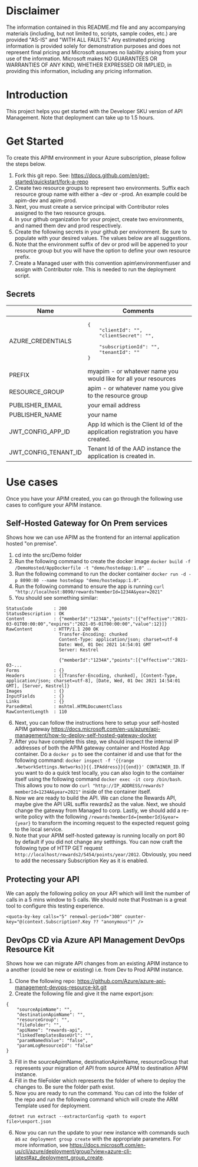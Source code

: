 # Disclaimer
The information contained in this README.md file and any accompanying materials (including, but not limited to, scripts, sample codes, etc.) are provided "AS-IS" and "WITH ALL FAULTS." Any estimated pricing information is provided solely for demonstration purposes and does not represent final pricing and Microsoft assumes no liability arising from your use of the information. Microsoft makes NO GUARANTEES OR WARRANTIES OF ANY KIND, WHETHER EXPRESSED OR IMPLIED, in providing this information, including any pricing information.

# Introduction
This project helps you get started with the Developer SKU version of API Management. Note that deployment can take up to 1.5 hours.

# Get Started
To create this APIM environment in your Azure subscription, please follow the steps below. 

1. Fork this git repo. See: https://docs.github.com/en/get-started/quickstart/fork-a-repo
2. Create two resource groups to represent two environments. Suffix each resource group name with either a -dev or -prod. An example could be apim-dev and apim-prod.
3. Next, you must create a service principal with Contributor roles assigned to the two resource groups.
4. In your github organization for your project, create two environments, and named them dev and prod respectively.
5. Create the following secrets in your github per environment. Be sure to populate with your desired values. The values below are all suggestions.
6. Note that the environment suffix of dev or prod will be appened to your resource group but you will have the option to define your own resource prefix.
7. Create a Managed user with this convention apim\environment\user and assign with Contributor role. This is needed to run the deployment script.

## Secrets
| Name | Comments |
| --- | --- |
| AZURE_CREDENTIALS | <pre>{<br/>&nbsp;&nbsp;&nbsp;&nbsp;"clientId": "",<br/>&nbsp;&nbsp;&nbsp;&nbsp;"clientSecret": "", <br/>&nbsp;&nbsp;&nbsp;&nbsp;"subscriptionId": "",<br/>&nbsp;&nbsp;&nbsp;&nbsp;"tenantId": "" <br/>}</pre> |
| PREFIX | myapim - or whatever name you would like for all your resources |
| RESOURCE_GROUP | apim - or whatever name you give to the resource group |
| PUBLISHER_EMAIL | your email address |
| PUBLISHER_NAME | your name |
| JWT_CONFIG_APP_ID | App Id which is the Client Id of the application registration you have created. |
| JWT_CONFIG_TENANT_ID | Tenant Id of the AAD instance the application is created in. |

# Use cases
Once you have your APIM created, you can go through the following use cases to configure your APIM instance.

## Self-Hosted Gateway for On Prem services
Shows how we can use APIM as the frontend for an internal application hosted "on premise".

1. cd into the src/Demo folder
2. Run the following command to create the docker image ``` docker build -f /DemoHosted/AppDockerfile -t "demo/hostedapp:1.0" . ```.
3. Run the following command to run the docker container ``` docker run -d -p 8090:80 --name hostedapp "demo/hostedapp:1.0" ```.
4. Run the following command to ensure the app is running ``` curl "http://localhost:8090/rewards?memberId=1234A&year=2021" ```
5. You should see something similar:

```
StatusCode        : 200
StatusDescription : OK
Content           : {"memberId":"1234A","points":[{"effective":"2021-03-01T00:00:00","expires":"2021-05-01T00:00:00","value":12}]}
RawContent        : HTTP/1.1 200 OK
                    Transfer-Encoding: chunked
                    Content-Type: application/json; charset=utf-8
                    Date: Wed, 01 Dec 2021 14:54:01 GMT
                    Server: Kestrel

                    {"memberId":"1234A","points":[{"effective":"2021-03-...
Forms             : {}
Headers           : {[Transfer-Encoding, chunked], [Content-Type, application/json; charset=utf-8], [Date, Wed, 01 Dec 2021 14:54:01 GMT], [Server, Kestrel]}
Images            : {}
InputFields       : {}
Links             : {}
ParsedHtml        : mshtml.HTMLDocumentClass
RawContentLength  : 110
```
6. Next, you can follow the instructions here to setup your self-hosted APIM gateway https://docs.microsoft.com/en-us/azure/api-management/how-to-deploy-self-hosted-gateway-docker
7. After you have complete this step, we should inspect the internal IP addresses of both the APIM gateway container and Hosted App container. Do a ``` docker ps ``` to see the container id and use that for the following command: ``` docker inspect -f '{{range .NetworkSettings.Networks}}{{.IPAddress}}{{end}}' CONTAINER_ID ```. If you want to do a quick test locally, you can also login to the container itself using the following command ``` docker exec -it corp /bin/bash ```. This allows you to now do ``` curl "http://IP_ADDRESS/rewards?memberId=1234A&year=2021" ``` inside of the container itself.
8. Now we are ready to build the API. We can clone the Rewards API, maybe give the API URL suffix rewards2 as the value. Next, we should change the gateway from Managed to corp. Lastly, we should add a re-write policy with the following ``` /rewards?memberId={memberId}&year={year} ``` to transform the incoming request to the expected request going to the local service.
9. Note that your APIM self-hosted gateway is running locally on port 80 by default if you did not change any setthings. You can now craft the following type of HTTP GET request ``` http://localhost/rewards2/5454/points/year/2012 ```. Obviously, you need to add the necessary Subscription Key as it is enabled. 


## Protecting your API
We can apply the following policy on your API which will limit the number of calls in a 5 mins window to 5 calls. We should note that Postman is a great tool to configure this testing experience. 
```
<quota-by-key calls="5" renewal-period="300" counter-key="@(context.Subscription?.Key ?? "anonymous")" />
```

## DevOps CD via Azure API Management DevOps Resource Kit
Shows how we can migrate API changes from an existing APIM instance to a another (could be new or existing) i.e. from Dev to Prod APIM instance.

1. Clone the following repo: https://github.com/Azure/azure-api-management-devops-resource-kit.git
2. Create the following file and give it the name export.json:

```
{
    "sourceApimName": "",
    "destinationApimName": "",
    "resourceGroup": "",
    "fileFolder": "",
    "apiName": "rewards-api",
    "linkedTemplatesBaseUrl": "",
    "paramNamedValue": "false",
    "paramLogResourceId": "false"
} 
```
3. Fill in the sourceApimName, destinationApimName, resourceGroup that represents your migration of API from source APIM to destination APIM instance.
4. Fill in the fileFolder which represents the folder of where to deploy the changes to. Be sure the folder path exist.
5. Now you are ready to run the command. You can cd into the folder of the repo and run the following command which will create the ARM Template used for deployment.

```
 dotnet run extract --extractorConfig <path to export file>\export.json
```
6. Now you can run the update to your new instance with commands such as ``` az deployment group create ``` with the appropriate parameters. For more information, see https://docs.microsoft.com/en-us/cli/azure/deployment/group?view=azure-cli-latest#az_deployment_group_create.